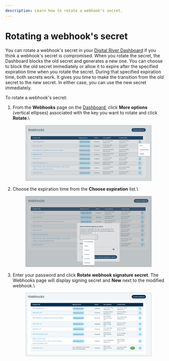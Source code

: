 ```yaml
---
description: Learn how to rotate a webhook's secret.
---
```


# Rotating a webhook's secret

You can rotate a webhook's secret in your [Digital River Dashboard](https://dashboard.digitalriver.com) if you think a webhook's secret is compromised. When you rotate the secret, the Dashboard blocks the old secret and generates a new one. You can choose to block the old secret immediately or allow it to expire after the specified expiration time when you rotate the secret. During that specified expiration time, both secrets work. It gives you time to make the transition from the old secret to the new secret. In either case, you can use the new secret immediately.

To rotate a webhook's secret:

1.  From the **Webhooks** page on the [Dashboard](https://dashboard.digitalriver.com), click **More options** (vertical ellipses) associated with the key you want to rotate and click **Rotate**.\


    <figure><img src="../../../../.gitbook/assets/1 Rotating a webhook - options drpdown.png" alt=""><figcaption></figcaption></figure>
2.  Choose the expiration time from the **Choose expiration** list.\


    <figure><img src="../../../../.gitbook/assets/2 Rotating a webhook - rotate modal.png" alt=""><figcaption></figcaption></figure>
3.  Enter your password and click **Rotate webhook signature secret**. The Webhooks page will display signing secret and **New** next to the modified webhook.\


    <figure><img src="../../../../.gitbook/assets/3 Rotating a webhook - rotate new complete.png" alt=""><figcaption></figcaption></figure>
